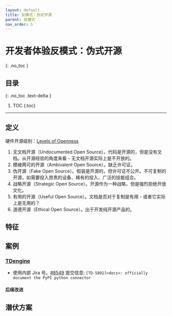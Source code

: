 ```yaml
---
layout: default
title: 反模式：伪式开源
parent: 反模式
nav_order: 5
---
```


# 开发者体验反模式：伪式开源
{: .no_toc }

## 目录
{: .no_toc .text-delta }

1. TOC
{:toc}

---

## 定义

硬件开源级别：[Levels of Openness](https://wiki.opensourceecology.org/wiki/Levels_of_Openness#Fake_Open_Source)

1. 无文档开源（Undocumented Open Source）。代码是开源的，但是没有文档。从开源经验的角度来看 - 无文档开源实际上是不开放的。
2. 模棱两可的开源（Ambivalent Open Source）。缺乏许可证。
3. 伪开源（Fake Open Source）。假装是开源的，但许可证不公开。不可复制的开源，如需要投入昂贵的设备、稀有的投入、广泛的技能组合。
4. 战略开源（Strategic Open Source）。开源作为一种战略，但是强烈拒绝开放文化。
5. 有用的开源（Useful Open Source）。文档是否对于复制是有用 - 或者它实际上是无用的？
6. 道德开源（Ethical Open Source）。出于开发纯开源产品的。

## 特征

## 案例

### [TDengine](https://github.com/taosdata/TDengine/)

- 使用内部 Jira 号。[#8549](https://github.com/taosdata/TDengine/pull/8459) 提交信息: `[TD-5892]<docs>: officially document the PyPI python connector`

#### 后续改进 



## 潜伏方案
